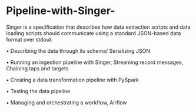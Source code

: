 # Pipeline-with-Singer-

Singer is a specification that describes how data extraction scripts and data loading scripts should communicate using a standard JSON-based data format over stdout.  

•	Describing the data through its schema/ Serializing JSON 

•	Running an ingestion pipeline with Singer, Streaming record messages, Chaining taps and targets

•	Creating a data transformation pipeline with PySpark

•	Testing the data pipeline

•	Managing and orchestrating a workflow, Airflow

